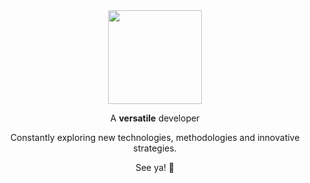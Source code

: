 <div id="header" align="center">
  <img src="https://media0.giphy.com/media/v1.Y2lkPTc5MGI3NjExOWNhZmM1NDg5NjE1ZjUyY2U1NDZkM2RhOGZhZGZjMDFmNmE0YTQwZSZjdD1z/KRfBgRKoKuXno1Sb4D/giphy.gif" width="150"/>
</div>

<div id="about-me" align="center">
  <p>
    A <b>versatile</b> developer
  </p>
  <p>
      Constantly exploring new technologies, methodologies and innovative strategies.
  </p>
  <p>
    See ya! 👋
  </p>
</div>